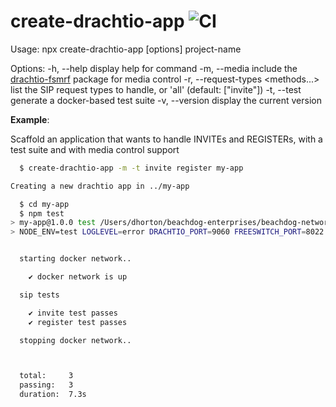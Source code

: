 # create-drachtio-app ![CI](https://github.com/drachtio/create-drachtio-app/workflows/CI/badge.svg)

Usage: npx create-drachtio-app [options] project-name

Options:
  -h, --help                        display help for command
  -m, --media                       include the [drachtio-fsmrf](https://www.npmjs.com/package/drachtio-fsmrf) package for media control
  -r, --request-types <methods...>  list the SIP request types to handle, or 'all' (default: ["invite"])
  -t, --test                        generate a docker-based test suite
  -v, --version                     display the current version


**Example**: 

Scaffold an application that wants to handle INVITEs and REGISTERs, with a test suite and with media control support

```bash
  $ create-drachtio-app -m -t invite register my-app

Creating a new drachtio app in ../my-app

  $ cd my-app
  $ npm test
> my-app@1.0.0 test /Users/dhorton/beachdog-enterprises/beachdog-networks/git/temp/my-app
> NODE_ENV=test LOGLEVEL=error DRACHTIO_PORT=9060 FREESWITCH_PORT=8022 REDIS_PORT=16379 node test/ | ./node_modules/.bin/tap-spec


  starting docker network..

    ✔ docker network is up

  sip tests

    ✔ invite test passes
    ✔ register test passes

  stopping docker network..



  total:     3
  passing:   3
  duration:  7.3s

```

